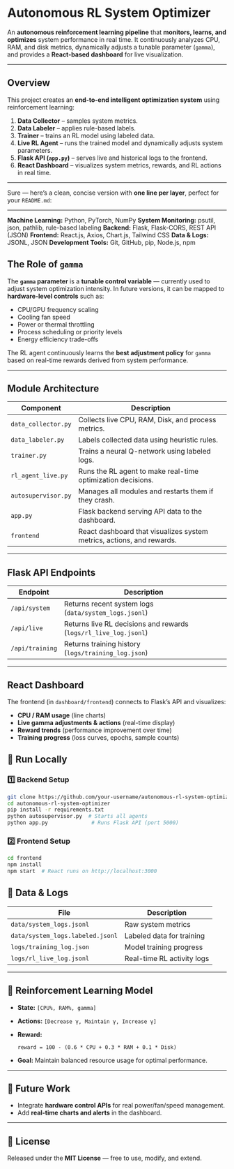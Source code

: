 #  Autonomous RL System Optimizer

An **autonomous reinforcement learning pipeline** that **monitors, learns, and optimizes** system performance in real time.
It continuously analyzes CPU, RAM, and disk metrics, dynamically adjusts a tunable parameter (`gamma`), and provides a **React-based dashboard** for live visualization.

---

##  Overview

This project creates an **end-to-end intelligent optimization system** using reinforcement learning:

1. **Data Collector** – samples system metrics.
2. **Data Labeler** – applies rule-based labels.
3. **Trainer** – trains an RL model using labeled data.
4. **Live RL Agent** – runs the trained model and dynamically adjusts system parameters.
5. **Flask API (`app.py`)** – serves live and historical logs to the frontend.
6. **React Dashboard** – visualizes system metrics, rewards, and RL actions in real time.

---
Sure — here’s a clean, concise version with **one line per layer**, perfect for your `README.md`:

---

**Machine Learning:** Python, PyTorch, NumPy
**System Monitoring:** psutil, json, pathlib, rule-based labeling
**Backend:** Flask, Flask-CORS, REST API (JSON)
**Frontend:** React.js, Axios, Chart.js, Tailwind CSS
**Data & Logs:** JSONL, JSON
**Development Tools:** Git, GitHub, pip, Node.js, npm


## The Role of `gamma`

The **`gamma` parameter** is a **tunable control variable** — currently used to adjust system optimization intensity.
In future versions, it can be mapped to **hardware-level controls** such as:

* CPU/GPU frequency scaling
* Cooling fan speed
* Power or thermal throttling
* Process scheduling or priority levels
* Energy efficiency trade-offs

The RL agent continuously learns the **best adjustment policy** for `gamma` based on real-time rewards derived from system performance.

---

##  Module Architecture

| Component           | Description                                                           |
| ------------------- | --------------------------------------------------------------------- |
| `data_collector.py` | Collects live CPU, RAM, Disk, and process metrics.                    |
| `data_labeler.py`   | Labels collected data using heuristic rules.                          |
| `trainer.py`        | Trains a neural Q-network using labeled logs.                         |
| `rl_agent_live.py`  | Runs the RL agent to make real-time optimization decisions.           |
| `autosupervisor.py` | Manages all modules and restarts them if they crash.                  |
| `app.py`            | Flask backend serving API data to the dashboard.                      |
| `frontend`         | React dashboard that visualizes system metrics, actions, and rewards. |

---

##  Flask API Endpoints

| Endpoint        | Description                                                      |
| --------------- | ---------------------------------------------------------------- |
| `/api/system`   | Returns recent system logs (`data/system_logs.jsonl`)            |
| `/api/live`     | Returns live RL decisions and rewards (`logs/rl_live_log.jsonl`) |
| `/api/training` | Returns training history (`logs/training_log.json`)              |

---

##  React Dashboard

The frontend (in `dashboard/frontend`) connects to Flask’s API and visualizes:

* **CPU / RAM usage** (line charts)
* **Live gamma adjustments & actions** (real-time display)
* **Reward trends** (performance improvement over time)
* **Training progress** (loss curves, epochs, sample counts)


## 🧰 Run Locally

### 1️⃣ Backend Setup

```bash
git clone https://github.com/your-username/autonomous-rl-system-optimizer.git
cd autonomous-rl-system-optimizer
pip install -r requirements.txt
python autosupervisor.py  # Starts all agents
python app.py              # Runs Flask API (port 5000)
```

### 2️⃣ Frontend Setup

```bash
cd frontend
npm install
npm start  # React runs on http://localhost:3000
```

## 📁 Data & Logs

| File                             | Description                |
| -------------------------------- | -------------------------- |
| `data/system_logs.jsonl`         | Raw system metrics         |
| `data/system_logs.labeled.jsonl` | Labeled data for training  |
| `logs/training_log.json`         | Model training progress    |
| `logs/rl_live_log.jsonl`         | Real-time RL activity logs |

---

## 🧠 Reinforcement Learning Model

* **State:** `[CPU%, RAM%, gamma]`
* **Actions:** `[Decrease γ, Maintain γ, Increase γ]`
* **Reward:**

  ```
  reward = 100 - (0.6 * CPU + 0.3 * RAM + 0.1 * Disk)
  ```
* **Goal:** Maintain balanced resource usage for optimal performance.

---

## 🔮 Future Work

* Integrate **hardware control APIs** for real power/fan/speed management.
* Add **real-time charts and alerts** in the dashboard.

---

## 🧾 License

Released under the **MIT License** — free to use, modify, and extend.

